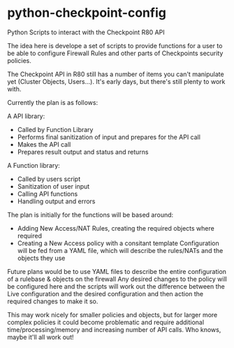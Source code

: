 # python-checkpoint-config
Python Scripts to interact with the Checkpoint R80 API

The idea here is develope a set of scripts to provide functions for a user to be able to configure Firewall Rules and other parts of Checkpoints security policies.

The Checkpoint API in R80 still has a number of items you can't manipulate yet (Cluster Objects, Users...).
It's early days, but there's still plenty to work with.

Currently the plan is as follows:

A API library:
 - Called by Function Library
 - Performs final sanitization of input and prepares for the API call
 - Makes the API call
 - Prepares result output and status and returns

A Function library:
 - Called by users script
 - Sanitization of user input
 - Calling API functions
 - Handling output and errors

The plan is initially for the functions will be based around:
 - Adding New Access/NAT Rules, creating the required objects where required
 - Creating a New Access policy with a consitant template
Configuration will be fed from a YAML file, which will describe the rules/NATs and the objects they use

Future plans would be to use YAML files to describe the entire configuration of a rulebase & objects on the firewall
Any desired changes to the policy will be configured here and the scripts will work out the difference between the Live configuration and the desired configuration and then action the required changes to make it so.

This may work nicely for smaller policies and objects, but for larger more complex policies it could become problematic and require additional time/processing/memory and increasing number of API calls.
Who knows, maybe it'll all work out!
